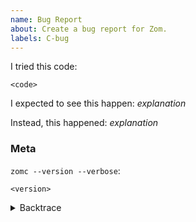 ```yaml
---
name: Bug Report
about: Create a bug report for Zom.
labels: C-bug
---
```

<!--
Thank you for filing a bug report! 🐛 Please provide a short summary of the bug,
along with any information you feel relevant to replicating the bug.
-->

I tried this code:

```zom
<code>
```

I expected to see this happen: *explanation*

Instead, this happened: *explanation*

### Meta
<!--
If you're using the stable version of the compiler, you should also check if the
bug also exists in the beta or nightly versions.
-->

`zomc --version --verbose`:
```
<version>
```

<details><summary>Backtrace</summary>
<p>

```
<backtrace>
```

</p>
</details>